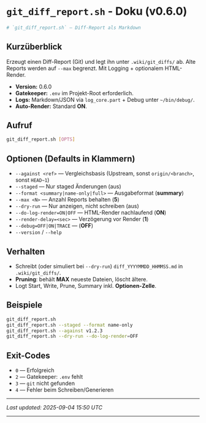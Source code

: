 # `git_diff_report.sh` - Doku (v0.6.0)

```bash
# `git_diff_report.sh` — Diff-Report als Markdown
```

## Kurzüberblick

Erzeugt einen Diff-Report (Git) und legt ihn unter `.wiki/git_diffs/` ab. Alte Reports werden auf `--max` begrenzt. Mit Logging + optionalem HTML-Render.

- **Version:** 0.6.0
- **Gatekeeper:** `.env` im Projekt-Root erforderlich.
- **Logs:** Markdown/JSON via `log_core.part` + Debug unter `~/bin/debug/`.
- **Auto-Render:** Standard **ON**.

## Aufruf

```bash
git_diff_report.sh [OPTS]
```

## Optionen (Defaults in Klammern)

* `--against <ref>` — Vergleichsbasis (Upstream, sonst `origin/<branch>`, sonst `HEAD~1`)
* `--staged` — Nur staged Änderungen (aus)
* `--format <summary|name-only|full>` — Ausgabeformat (**summary**)
* `--max <N>` — Anzahl Reports behalten (**5**)
* `--dry-run` — Nur anzeigen, nicht schreiben (aus)
* `--do-log-render=ON|OFF` — HTML-Render nachlaufend (**ON**)
* `--render-delay=<sec>` — Verzögerung vor Render (**1**)
* `--debug=OFF|ON|TRACE` — (**OFF**)
* `--version` / `--help`

## Verhalten

* Schreibt (oder simuliert bei `--dry-run`) `diff_YYYYMMDD_HHMMSS.md` in `.wiki/git_diffs/`.
* **Pruning**: behält **MAX** neueste Dateien, löscht ältere.
* Logt Start, Write, Prune, Summary inkl. **Optionen-Zelle**.

## Beispiele

```bash
git_diff_report.sh
git_diff_report.sh --staged --format name-only
git_diff_report.sh --against v1.2.3
git_diff_report.sh --dry-run --do-log-render=OFF
```

## Exit-Codes

* `0` — Erfolgreich
* `2` — Gatekeeper: `.env` fehlt
* `3` — `git` nicht gefunden
* `4` — Fehler beim Schreiben/Generieren

---

*Last updated: 2025-09-04 15:50 UTC*

---